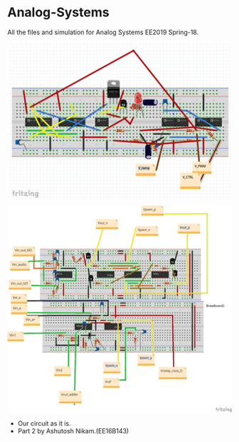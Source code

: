 # Analog-Systems
All the files and simulation for Analog Systems EE2019 Spring-18.

![Image of part 1](https://github.com/nsidn98/Analog-Systems/blob/master/part1.png)

![Image of part 2](https://github.com/nsidn98/Analog-Systems/blob/master/part2.jpeg)

* Our circuit as it is.
* Part 2 by Ashutosh Nikam.(EE16B143)
